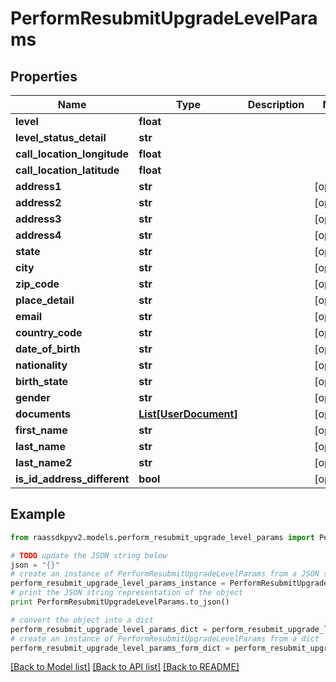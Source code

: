 # PerformResubmitUpgradeLevelParams


## Properties
Name | Type | Description | Notes
------------ | ------------- | ------------- | -------------
**level** | **float** |  | 
**level_status_detail** | **str** |  | 
**call_location_longitude** | **float** |  | 
**call_location_latitude** | **float** |  | 
**address1** | **str** |  | [optional] 
**address2** | **str** |  | [optional] 
**address3** | **str** |  | [optional] 
**address4** | **str** |  | [optional] 
**state** | **str** |  | [optional] 
**city** | **str** |  | [optional] 
**zip_code** | **str** |  | [optional] 
**place_detail** | **str** |  | [optional] 
**email** | **str** |  | [optional] 
**country_code** | **str** |  | [optional] 
**date_of_birth** | **str** |  | [optional] 
**nationality** | **str** |  | [optional] 
**birth_state** | **str** |  | [optional] 
**gender** | **str** |  | [optional] 
**documents** | [**List[UserDocument]**](UserDocument.md) |  | [optional] 
**first_name** | **str** |  | [optional] 
**last_name** | **str** |  | [optional] 
**last_name2** | **str** |  | [optional] 
**is_id_address_different** | **bool** |  | [optional] 

## Example

```python
from raassdkpyv2.models.perform_resubmit_upgrade_level_params import PerformResubmitUpgradeLevelParams

# TODO update the JSON string below
json = "{}"
# create an instance of PerformResubmitUpgradeLevelParams from a JSON string
perform_resubmit_upgrade_level_params_instance = PerformResubmitUpgradeLevelParams.from_json(json)
# print the JSON string representation of the object
print PerformResubmitUpgradeLevelParams.to_json()

# convert the object into a dict
perform_resubmit_upgrade_level_params_dict = perform_resubmit_upgrade_level_params_instance.to_dict()
# create an instance of PerformResubmitUpgradeLevelParams from a dict
perform_resubmit_upgrade_level_params_form_dict = perform_resubmit_upgrade_level_params.from_dict(perform_resubmit_upgrade_level_params_dict)
```
[[Back to Model list]](../README.md#documentation-for-models) [[Back to API list]](../README.md#documentation-for-api-endpoints) [[Back to README]](../README.md)


